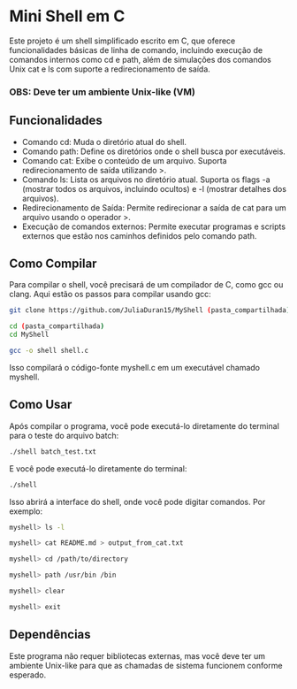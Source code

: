 # Mini Shell em C
Este projeto é um shell simplificado escrito em C, que oferece funcionalidades básicas de linha de comando, incluindo execução de comandos internos como cd e path, além de simulações dos comandos Unix cat e ls com suporte a redirecionamento de saída.
### OBS: Deve ter um ambiente Unix-like (VM)
## Funcionalidades
- Comando cd: Muda o diretório atual do shell.
- Comando path: Define os diretórios onde o shell busca por executáveis.
- Comando cat: Exibe o conteúdo de um arquivo. Suporta redirecionamento de saída utilizando >.
- Comando ls: Lista os arquivos no diretório atual. Suporta os flags -a (mostrar todos os arquivos, incluindo ocultos) e -l (mostrar detalhes dos arquivos).
- Redirecionamento de Saída: Permite redirecionar a saída de cat para um arquivo usando o operador >.
- Execução de comandos externos: Permite executar programas e scripts externos que estão nos caminhos definidos pelo comando path.
## Como Compilar
Para compilar o shell, você precisará de um compilador de C, como gcc ou clang. Aqui estão os passos para compilar usando gcc:

```bash
git clone https://github.com/JuliaDuran15/MyShell (pasta_compartilhada)
```
```bash
cd (pasta_compartilhada)
cd MyShell
```

```bash
gcc -o shell shell.c
```
Isso compilará o código-fonte myshell.c em um executável chamado myshell.

## Como Usar
Após compilar o programa, você pode executá-lo diretamente do terminal para o teste do arquivo batch:

```bash
./shell batch_test.txt
```
E você pode executá-lo diretamente do terminal:

```bash
./shell
```
Isso abrirá a interface do shell, onde você pode digitar comandos. Por exemplo:

```bash
myshell> ls -l
```
```bash
myshell> cat README.md > output_from_cat.txt
```
```bash
myshell> cd /path/to/directory
```
```bash
myshell> path /usr/bin /bin
```
```bash
myshell> clear
```
```bash
myshell> exit
```
## Dependências 
Este programa não requer bibliotecas externas, mas você deve ter um ambiente Unix-like para que as chamadas de sistema funcionem conforme esperado.
